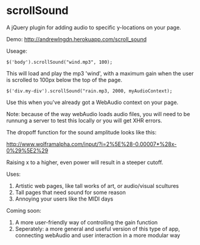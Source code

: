 scrollSound
===========
A jQuery plugin for adding audio to specific y-locations on your page.

Demo:
http://andrewlngdn.herokuapp.com/scroll_sound

Useage: 
```
$('body').scrollSound("wind.mp3", 100); 
```
This will load and play the mp3 'wind', with a maximum gain when the user is scrolled to 100px below the top of the page. 
```                                    
$('div.my-div').scrollSound("rain.mp3, 2000, myAudioContext);
```
Use this when you've already got a WebAudio context on your page.


Note: because of the way webAudio loads audio files, you will need to be runnung a server to test this locally or you will get XHR errors.


The dropoff function for the sound amplitude looks like this:

http://www.wolframalpha.com/input/?i=2%5E%28-0.00007*%28x-0%29%5E2%29

Raising x to a higher, even power will result in a steeper cutoff. 


Uses:

1. Artistic web pages, like tall works of art, or audio/visual scultures
2. Tall pages that need sound for some reason 
3. Annoying your users like the MIDI days



Coming soon: 

1. A more user-friendly way of controlling the gain function
2. Seperately: a more general and useful version of this type of app, connecting webAudio and user interaction in a more modular way

